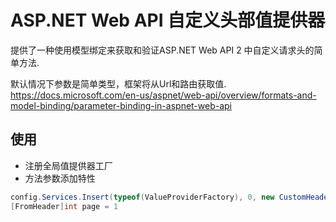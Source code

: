 # ASP.NET Web API 自定义头部值提供器

提供了一种使用模型绑定来获取和验证ASP.NET Web API 2 中自定义请求头的简单方法.

默认情况下参数是简单类型，框架将从Url和路由获取值.<br>
https://docs.microsoft.com/en-us/aspnet/web-api/overview/formats-and-model-binding/parameter-binding-in-aspnet-web-api

## 使用
 * 注册全局值提供器工厂<br>
 * 方法参数添加特性<br>

```C#
config.Services.Insert(typeof(ValueProviderFactory), 0, new CustomHeaderValueProviderFactory());
[FromHeader]int page = 1
``` 



